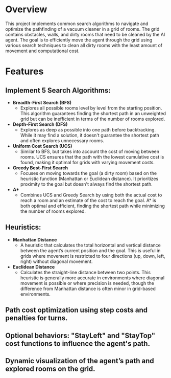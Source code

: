 # Overview
This project implements common search algorithms to navigate and optimize the pathfinding of a vacuum cleaner in a grid of rooms. The grid contains obstacles, walls, and dirty rooms that need to be cleaned by the AI agent. The goal is to efficiently move the agent through the grid using various search techniques to clean all dirty rooms with the least amount of movement and computational cost.

# Features
## Implement 5 Search Algorithms:

- **Breadth-First Search (BFS)**
  - Explores all possible rooms level by level from the starting position. This algorithm guarantees finding the shortest path in an unweighted grid but can be inefficient in terms of the number of rooms explored.
- **Depth-First Search (DFS)**
  - Explores as deep as possible into one path before backtracking. While it may find a solution, it doesn't guarantee the shortest path and often explores unnecessary rooms.
- **Uniform Cost Search (UCS)**
  - Similar to BFS, but takes into account the cost of moving between rooms. UCS ensures that the path with the lowest cumulative cost is found, making it optimal for grids with varying movement costs.
- **Greedy Best-First Search**
  - Focuses on moving towards the goal (a dirty room) based on the heuristic function (Manhattan or Euclidean distance). It prioritizes proximity to the goal but doesn't always find the shortest path.
- __A*__
  - Combines UCS and Greedy Search by using both the actual cost to reach a room and an estimate of the cost to reach the goal. A* is both optimal and efficient, finding the shortest path while minimizing the number of rooms explored.
## Heuristics:
- **Manhattan Distance**
  - A heuristic that calculates the total horizontal and vertical distance between the agent’s current position and the goal. This is useful in grids where movement is restricted to four directions (up, down, left, right) without diagonal movement.
- **Euclidean Distance**
  - Calculates the straight-line distance between two points. This heuristic is generally more accurate in environments where diagonal movement is possible or where precision is needed, though the difference from Manhattan distance is often minor in grid-based environments.
## Path cost optimization using step costs and penalties for turns.

## Optional behaviors: "StayLeft" and "StayTop" cost functions to influence the agent's path.

## Dynamic visualization of the agent’s path and explored rooms on the grid.
